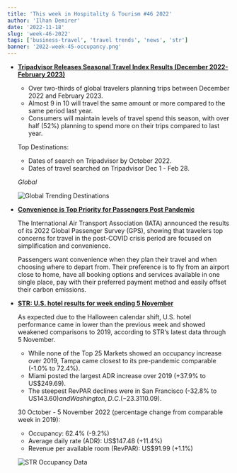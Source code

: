 ```yaml
---
title: 'This week in Hospitality & Tourism #46 2022'
author: 'Ilhan Demirer'
date: '2022-11-18'
slug: 'week-46-2022'
tags: ['business-travel', 'travel trends', 'news', 'str']
banner: '2022-week-45-occupancy.png'
---
```


- **[Tripadvisor Releases Seasonal Travel Index Results (December 2022- February 2023)](https://www.hospitalitynet.org/news/4113501.html)**

  - Over two-thirds of global travelers planning trips between December 2022 and February 2023.
  - Almost 9 in 10 will travel the same amount or more compared to the same period last year.
  - Consumers will maintain levels of travel spend this season, with over half (52%) planning to spend more on their trips compared to last year.

  Top Destinations:

  - Dates of search on Tripadvisor by October 2022.
  - Dates of travel searched on Tripadvisor Dec 1 - Feb 28.

  _Global_

  ![Global Trending Destinations](/images/blogimages/2022-week-46-global-destionations.jpg)

- **[Convenience is Top Priority for Passengers Post Pandemic](https://www.hospitalitynet.org/news/4113264.html)**

  The International Air Transport Association (IATA) announced the results of its 2022 Global Passenger Survey (GPS), showing that travelers top concerns for travel in the post-COVID crisis period are focused on simplification and convenience.

  Passengers want convenience when they plan their travel and when choosing where to depart from. Their preference is to fly from an airport close to home, have all booking options and services available in one single place, pay with their preferred payment method and easily offset their carbon emissions.

- **[STR: U.S. hotel results for week ending 5 November](https://str.com/press-release/str-us-hotel-results-week-ending-5-november)**

  As expected due to the Halloween calendar shift, U.S. hotel performance came in lower than the previous week and showed weakened comparisons to 2019, according to STR‘s latest data through 5 November.

  - While none of the Top 25 Markets showed an occupancy increase over 2019, Tampa came closest to its pre-pandemic comparable (-1.0% to 72.4%).
  - Miami posted the largest ADR increase over 2019 (+37.9% to US$249.69).
  - The steepest RevPAR declines were in San Francisco (-32.8% to US$143.60) and Washington, D.C. (-23.3% to US$110.09).

  30 October - 5 November 2022 (percentage change from comparable week in 2019):

  - Occupancy: 62.4% (-9.2%)
  - Average daily rate (ADR): US$147.48 (+11.4%)
  - Revenue per available room (RevPAR): US$91.99 (+1.1%)

  ![STR Occupancy Data](/images/blogimages/2022-week-45-occupancy.png)
